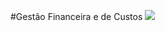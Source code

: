 #Gestão Financeira e de Custos [<img src="https://img.shields.io/badge/GFC0001-Gest%C3%A3o%20Financeira%20e%20de%20Custos-orange.svg">](https://github.com/TADS-UDESC/disciplinas/tree/master/GFC0001)
